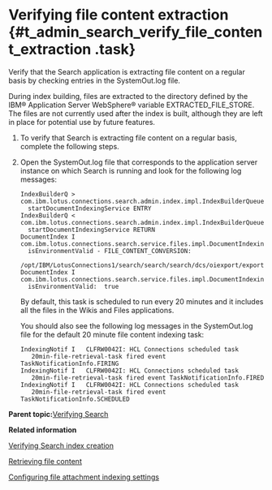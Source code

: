 # Verifying file content extraction {#t_admin_search_verify_file_content_extraction .task}

Verify that the Search application is extracting file content on a regular basis by checking entries in the SystemOut.log file.

During index building, files are extracted to the directory defined by the IBM® Application Server WebSphere® variable EXTRACTED\_FILE\_STORE. The files are not currently used after the index is built, although they are left in place for potential use by future features.

1.  To verify that Search is extracting file content on a regular basis, complete the following steps.
2.  Open the SystemOut.log file that corresponds to the application server instance on which Search is running and look for the following log messages:

    ```
    IndexBuilderQ > com.ibm.lotus.connections.search.admin.index.impl.IndexBuilderQueue 
      startDocumentIndexingService ENTRY
    IndexBuilderQ < com.ibm.lotus.connections.search.admin.index.impl.IndexBuilderQueue 
      startDocumentIndexingService RETURN
    DocumentIndex I com.ibm.lotus.connections.search.service.files.impl.DocumentIndexingServiceImpl 
      isEnvironmentValid - FILE_CONTENT_CONVERSION: 
      /opt/IBM/LotusConnections1/search/search/search/dcs/oiexport/exporter
    DocumentIndex I com.ibm.lotus.connections.search.service.files.impl.DocumentIndexingServiceImpl 
      isEnvironmentValid:  true
    ```

    By default, this task is scheduled to run every 20 minutes and it includes all the files in the Wikis and Files applications.

    You should also see the following log messages in the SystemOut.log file for the default 20 minute file content indexing task:

    ```
    IndexingNotif I   CLFRW0042I: HCL Connections scheduled task 
       20min-file-retrieval-task fired event TaskNotificationInfo.FIRING
    IndexingNotif I   CLFRW0042I: HCL Connections scheduled task 
       20min-file-retrieval-task fired event TaskNotificationInfo.FIRED
    IndexingNotif I   CLFRW0042I: HCL Connections scheduled task 
       20min-file-retrieval-task fired event TaskNotificationInfo.SCHEDULED
    ```


**Parent topic:**[Verifying Search](../admin/c_admin_search_verify_search.md)

**Related information**  


[Verifying Search index creation](../admin/t_admin_search_verify_index_creation.md)

[Retrieving file content](../admin/t_admin_search_retrieve_file_content.md)

[Configuring file attachment indexing settings](../admin/t_admin_search_config_search_attachments.md)


